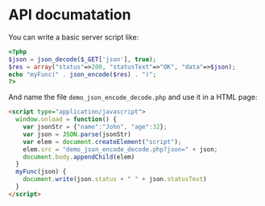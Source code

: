 # API documatation

You can write a basic server script like:

```php
<?php
$json = json_decode($_GET['json'], true);
$res = array("status"=>200, "statusText"=>"OK", "data"=>$json);
echo "myFunc(" . json_encode($res) . ")";
?>
```
And name the file `demo_json_encode_decode.php` and use it in a HTML page:
```html
<script type="application/javascript">
  window.onload = function() {
    var jsonStr = {"name":"John", "age":32};
    var json = JSON.parse(jsonStr)
    var elem = document.createElement("script");
    elem.src = "demo_json_encode_decode.php?json=" + json;
    document.body.appendChild(elem)
  }
  myFunc(json) {
    document.write(json.status + " " + json.statusText)
  }
</script>
```
